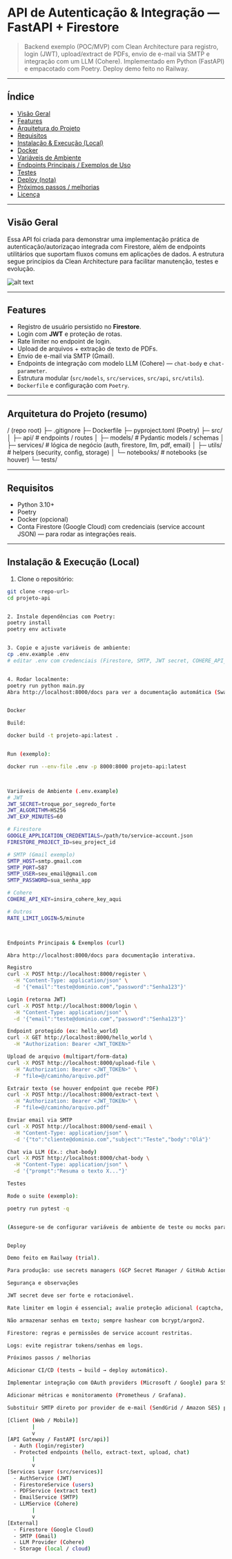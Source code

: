 # API de Autenticação & Integração — FastAPI + Firestore

> Backend exemplo (POC/MVP) com Clean Architecture para registro, login (JWT), upload/extract de PDFs, envio de e-mail via SMTP e integração com um LLM (Cohere). Implementado em Python (FastAPI) e empacotado com Poetry. Deploy demo feito no Railway.

---

## Índice
- [Visão Geral](#visão-geral)  
- [Features](#features)  
- [Arquitetura do Projeto](#arquitetura-do-projeto)  
- [Requisitos](#requisitos)  
- [Instalação & Execução (Local)](#instalação--execução-local)  
- [Docker](#docker)  
- [Variáveis de Ambiente](#variáveis-de-ambiente)  
- [Endpoints Principais / Exemplos de Uso](#endpoints-principais--exemplos-de-uso)  
- [Testes](#testes)  
- [Deploy (nota)](#deploy-nota)  
- [Próximos passos / melhorias](#próximos-passos--melhorias)  
- [Licença](#licença)

---

## Visão Geral
Essa API foi criada para demonstrar uma implementação prática de autenticação/autorizaçao integrada com Firestore, além de endpoints utilitários que suportam fluxos comuns em aplicações de dados. A estrutura segue princípios da Clean Architecture para facilitar manutenção, testes e evolução.

![alt text](image.png)

---

## Features
- Registro de usuário persistido no **Firestore**.  
- Login com **JWT** e proteção de rotas.  
- Rate limiter no endpoint de login.  
- Upload de arquivos + extração de texto de PDFs.  
- Envio de e-mail via SMTP (Gmail).  
- Endpoints de integração com modelo LLM (Cohere) — `chat-body` e `chat-parameter`.  
- Estrutura modular (`src/models`, `src/services`, `src/api`, `src/utils`).  
- `Dockerfile` e configuração com `Poetry`.

---

## Arquitetura do Projeto (resumo)
/ (repo root)
├─ .gitignore
├─ Dockerfile
├─ pyproject.toml (Poetry)
├─ src/
│ ├─ api/ # endpoints / routes
│ ├─ models/ # Pydantic models / schemas
│ ├─ services/ # lógica de negócio (auth, firestore, llm, pdf, email)
│ ├─ utils/ # helpers (security, config, storage)
│ └─ notebooks/ # notebooks (se houver)
└─ tests/



---

## Requisitos
- Python 3.10+  
- Poetry  
- Docker (opcional)  
- Conta Firestore (Google Cloud) com credenciais (service account JSON) — para rodar as integrações reais.

---

## Instalação & Execução (Local)
1. Clone o repositório:
```bash
git clone <repo-url>
cd projeto-api


2. Instale dependências com Poetry:
poetry install
poetry env activate


3. Copie e ajuste variáveis de ambiente:
cp .env.example .env
# editar .env com credenciais (Firestore, SMTP, JWT secret, COHERE_API_KEY, etc)


4. Rodar localmente:
poetry run python main.py
Abra http://localhost:8000/docs para ver a documentação automática (Swagger/OpenAPI).


Docker

Build:

docker build -t projeto-api:latest .


Run (exemplo):

docker run --env-file .env -p 8000:8000 projeto-api:latest



Variáveis de Ambiente (.env.example)
# JWT
JWT_SECRET=troque_por_segredo_forte
JWT_ALGORITHM=HS256
JWT_EXP_MINUTES=60

# Firestore
GOOGLE_APPLICATION_CREDENTIALS=/path/to/service-account.json
FIRESTORE_PROJECT_ID=seu_project_id

# SMTP (Gmail exemplo)
SMTP_HOST=smtp.gmail.com
SMTP_PORT=587
SMTP_USER=seu_email@gmail.com
SMTP_PASSWORD=sua_senha_app

# Cohere
COHERE_API_KEY=insira_cohere_key_aqui

# Outros
RATE_LIMIT_LOGIN=5/minute



Endpoints Principais & Exemplos (curl)

Abra http://localhost:8000/docs para documentação interativa.

Registro
curl -X POST http://localhost:8000/register \
  -H "Content-Type: application/json" \
  -d '{"email":"teste@dominio.com","password":"Senha123"}'

Login (retorna JWT)
curl -X POST http://localhost:8000/login \
  -H "Content-Type: application/json" \
  -d '{"email":"teste@dominio.com","password":"Senha123"}'

Endpoint protegido (ex: hello_world)
curl -X GET http://localhost:8000/hello_world \
  -H "Authorization: Bearer <JWT_TOKEN>"

Upload de arquivo (multipart/form-data)
curl -X POST http://localhost:8000/upload-file \
  -H "Authorization: Bearer <JWT_TOKEN>" \
  -F "file=@/caminho/arquivo.pdf"

Extrair texto (se houver endpoint que recebe PDF)
curl -X POST http://localhost:8000/extract-text \
  -H "Authorization: Bearer <JWT_TOKEN>" \
  -F "file=@/caminho/arquivo.pdf"

Enviar email via SMTP
curl -X POST http://localhost:8000/send-email \
  -H "Content-Type: application/json" \
  -d '{"to":"cliente@dominio.com","subject":"Teste","body":"Olá"}'

Chat via LLM (Ex.: chat-body)
curl -X POST http://localhost:8000/chat-body \
  -H "Content-Type: application/json" \
  -d '{"prompt":"Resuma o texto X..."}'

Testes

Rode o suite (exemplo):

poetry run pytest -q


(Assegure-se de configurar variáveis de ambiente de teste ou mocks para Firestore/SMTP/LLM.)


Deploy

Demo feito em Railway (trial).

Para produção: use secrets managers (GCP Secret Manager / GitHub Actions secrets), configure CI/CD e revise limitações de escalabilidade do Firestore e quota do SMTP.

Segurança e observações

JWT secret deve ser forte e rotacionável.

Rate limiter em login é essencial; avalie proteção adicional (captcha, MFA).

Não armazenar senhas em texto; sempre hashear com bcrypt/argon2.

Firestore: regras e permissões de service account restritas.

Logs: evite registrar tokens/senhas em logs.

Próximos passos / melhorias

Adicionar CI/CD (tests → build → deploy automático).

Implementar integração com OAuth providers (Microsoft / Google) para SSO.

Adicionar métricas e monitoramento (Prometheus / Grafana).

Substituir SMTP direto por provider de e-mail (SendGrid / Amazon SES) para entrega robusta.

[Client (Web / Mobile)]
        |
        v
[API Gateway / FastAPI (src/api)]
  - Auth (login/register)
  - Protected endpoints (hello, extract-text, upload, chat)
        |
        v
[Services Layer (src/services)]
  - AuthService (JWT)
  - FirestoreService (users)
  - PDFService (extract text)
  - EmailService (SMTP)
  - LLMService (Cohere)
        |
        v
[External]
  - Firestore (Google Cloud)
  - SMTP (Gmail)
  - LLM Provider (Cohere)
  - Storage (local / cloud)
